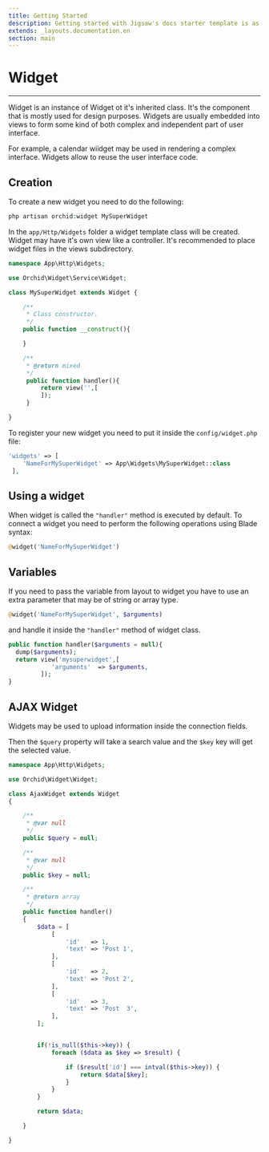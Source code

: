 ```yaml
---
title: Getting Started
description: Getting started with Jigsaw's docs starter template is as easy as 1, 2, 3.
extends: _layouts.documentation.en
section: main
---
```



# Widget
----------

Widget is an instance of Widget ot it's inherited class. It's the component that is mostly used for design purposes. Widgets are usually embedded into views to form some kind of both complex and independent part of user interface.


For example, a calendar wiidget may be used in rendering a complex interface. Widgets allow to reuse the user interface code.

## Creation
	
To create a new widget you need to do the following:

```php
php artisan orchid:widget MySuperWidget
```

In the `app/Http/Widgets` folder a widget template class will be created. Widget may have it's own view like a controller.
It's recommended to place widget files in the views subdirectory.

```php
namespace App\Http\Widgets;

use Orchid\Widget\Service\Widget;

class MySuperWidget extends Widget {

    /**
     * Class constructor.
     */
    public function __construct(){

    }

    /**
     * @return mixed
     */
     public function handler(){
         return view('',[
         ]);
     }

}
```


To register your new widget you need to put it inside the `config/widget.php` file:

```php
'widgets' => [
    'NameForMySuperWidget' => App\Widgets\MySuperWidget::class
 ],
```
	


## Using a widget


When widget is called the  `"handler"` method is executed by default.
To connect a widget you need to perform the following operations using Blade syntax:
```php
@widget('NameForMySuperWidget')
```

## Variables

If you need to pass the variable from layout to widget you have to use an extra parameter that may be of string or array type.
```php
@widget('NameForMySuperWidget', $arguments)
```
and handle it inside the `"handler"` method of widget class.
```php
public function handler($arguments = null){
  dump($arguments);
  return view('mysuperwidget',[
            'arguments'  => $arguments,
         ]);
}
```

## AJAX Widget

Widgets may be used to upload information inside the connection fields.

Then the `$query` property will take a search value and the `$key` key will get the selected value.


```php
namespace App\Http\Widgets;

use Orchid\Widget\Widget;

class AjaxWidget extends Widget
{

    /**
     * @var null
     */
    public $query = null;

    /**
     * @var null
     */
    public $key = null;

    /**
     * @return array
     */
    public function handler()
    {
        $data = [
            [
                'id'   => 1,
                'text' => 'Post 1',
            ],
            [
                'id'   => 2,
                'text' => 'Post 2',
            ],
            [
                'id'   => 3,
                'text' => 'Post  3',
            ],
        ];


        if(!is_null($this->key)) {
            foreach ($data as $key => $result) {

                if ($result['id'] === intval($this->key)) {
                    return $data[$key];
                }
            }
        }

        return $data;

    }

}

```
